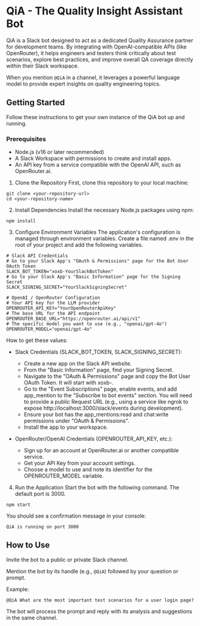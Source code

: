 # QiA - The Quality Insight Assistant Bot

QiA is a Slack bot designed to act as a dedicated Quality Assurance partner for development teams. By integrating with OpenAI-compatible APIs (like OpenRouter), it helps engineers and testers think critically about test scenarios, explore best practices, and improve overall QA coverage directly within their Slack workspace.

When you mention `@QiA` in a channel, it leverages a powerful language model to provide expert insights on quality engineering topics.

## Getting Started
Follow these instructions to get your own instance of the QiA bot up and running.

### Prerequisites
- Node.js (v16 or later recommended)
- A Slack Workspace with permissions to create and install apps.
- An API key from a service compatible with the OpenAI API, such as OpenRouter.ai.

1. Clone the Repository
First, clone this repository to your local machine:
```
git clone <your-repository-url>
cd <your-repository-name>
```

2. Install Dependencies
Install the necessary Node.js packages using npm:
```
npm install
```
3. Configure Environment Variables
The application's configuration is managed through environment variables. Create a file named .env in the root of your project and add the following variables.

```
# Slack API Credentials
# Go to your Slack App's "OAuth & Permissions" page for the Bot User OAuth Token
SLACK_BOT_TOKEN="xoxb-YourSlackBotToken"
# Go to your Slack App's "Basic Information" page for the Signing Secret
SLACK_SIGNING_SECRET="YourSlackSigningSecret"

# OpenAI / OpenRouter Configuration
# Your API key for the LLM provider
OPENROUTER_API_KEY="YourOpenRouterApiKey"
# The base URL for the API endpoint
OPENROUTER_BASE_URL="https://openrouter.ai/api/v1"
# The specific model you want to use (e.g., "openai/gpt-4o")
OPENROUTER_MODEL="openai/gpt-4o"
```

How to get these values:

- Slack Credentials (SLACK_BOT_TOKEN, SLACK_SIGNING_SECRET):
  - Create a new app on the Slack API website.
  - From the "Basic Information" page, find your Signing Secret.
  - Navigate to the "OAuth & Permissions" page and copy the Bot User OAuth Token. It will start with xoxb-.
  - Go to the "Event Subscriptions" page, enable events, and add app_mention to the "Subscribe to bot events" section. You will need to provide a public Request URL (e.g., using a service like ngrok to expose http://localhost:3000/slack/events during development).
  - Ensure your bot has the app_mentions:read and chat:write permissions under "OAuth & Permissions".
  - Install the app to your workspace.

- OpenRouter/OpenAI Credentials (OPENROUTER_API_KEY, etc.):
  - Sign up for an account at OpenRouter.ai or another compatible service.
  - Get your API Key from your account settings.
  - Choose a model to use and note its identifier for the OPENROUTER_MODEL variable.

4. Run the Application
Start the bot with the following command. The default port is 3000.
```
npm start
```
You should see a confirmation message in your console:
```
QiA is running on port 3000
```

## How to Use
Invite the bot to a public or private Slack channel.

Mention the bot by its handle (e.g., `@QiA`) followed by your question or prompt.

Example:
```
@QiA What are the most important test scenarios for a user login page?
```

The bot will process the prompt and reply with its analysis and suggestions in the same channel.